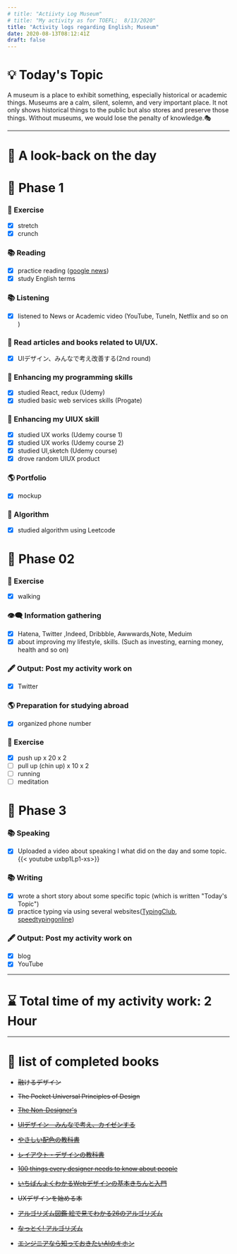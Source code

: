 ```yaml
---
# title: "Actiivty Log Museum"
# title: "My activity as for TOEFL;  8/13/2020"
title: "Activity logs regarding English; Museum"
date: 2020-08-13T08:12:41Z
draft: false
---
```

# 💡 Today's Topic

A museum is a place to exhibit something, especially historical or academic things. Museums are a calm, silent, solemn, and very important place. It not only shows historical things to the public but also stores and preserve those things. Without museums, we would lose the penalty of knowledge.🎭

---

# 🌱 A look-back on the day

# 🥓 Phase 1

### 💪 Exercise

- [x]  stretch
- [x]  crunch

### 📚 Reading

- [x]  practice reading ([google news](https://news.google.com/))
- [x]  study English terms

### 📚 Listening

- [x]  listened to News or Academic video (YouTube, TuneIn, Netflix and so on )

### 💎 Read articles and books related to UI/UX.

- [x]  UIデザイン、みんなで考え改善する(2nd round)

### 🎲 Enhancing my programming skills

- [x]  studied React, redux (Udemy)
- [x]  studied basic web services skills (Progate)

### 💎 Enhancing my UIUX skill

- [x]  studied UX works (Udemy course 1)
- [x]  studied UX works (Udemy course 2)
- [x]  studied UI,sketch (Udemy course)
- [x]  drove random UIUX product

### 🌎 Portfolio

- [x]  mockup

### 🎲 Algorithm

- [x]  studied algorithm using Leetcode

# 🥚 Phase 02

### 💪 Exercise

- [x]  walking

### 👁‍🗨 Information gathering

- [x]  Hatena, Twitter ,Indeed, Dribbble, Awwwards,Note, Meduim
- [x]  about improving my lifestyle, skills. (Such as investing, earning money, health and so on)

### 🖋 Output: Post my activity work on

- [x]  Twitter

### 🌎 Preparation for studying abroad

- [x]  organized phone number

### 💪 Exercise

- [x]  push up x 20 x 2
- [ ]  pull up (chin up) x 10 x 2
- [ ]  running
- [ ]  meditation

# 🌙 Phase 3

### 📚 Speaking

- [x]  Uploaded a video about speaking I what did on the day and some topic. 
{{< youtube uxbp1Lp1-xs>}}

### 📚 Writing

- [x]  wrote a short story about some specific topic (which is written "Today's Topic")
- [x]  practice typing via using several websites([TypingClub](https://www.typingclub.com/), [speedtypingonline](https://www.speedtypingonline.com/games/type-the-alphabet.php))

### 🖋 Output: Post my activity work on

- [x]  blog
- [x]  YouTube

---

# ⌛ Total time of my activity work:   2 Hour

---

# 📖 list of completed books

- ~~融けるデザイン~~
- ~~The Pocket Universal Principles of Design~~
- ~~[The Non-Designer's](https://www.amazon.com/dp/0133966151/)~~
- ~~[UIデザイン　みんなで考え、カイゼンする](https://www.amazon.co.jp/dp/B07PQF8TBW/)~~
- ~~[やさしい配色の教科書](https://www.amazon.co.jp/dp/4844367714/)~~
- ~~[レイアウト・デザインの教科書](https://www.amazon.co.jp/dp/B07NYN1681/)~~
- ~~[100 things every designer needs to know about people](https://www.amazon.com/dp/4873115574)~~
- ~~[いちばんよくわかるWebデザインの基本きちんと入門](https://www.amazon.com/dp/4797389656)~~
- ~~UXデザインを始める本~~

- ~~[アルゴリズム図鑑 絵で見てわかる26のアルゴリズム](https://www.amazon.co.jp/gp/product/4798149772/)~~
- ~~[なっとく! アルゴリズム](https://www.amazon.co.jp/dp/4798143359/)~~
- ~~[エンジニアなら知っておきたいAIのキホン](https://www.amazon.com/dp/4295005355)~~
